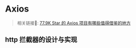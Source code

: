 <!--
Created: Tue Oct 20 2020 16:55:26 GMT+0800 (China Standard Time)
Modified: Tue Oct 20 2020 16:55:26 GMT+0800 (China Standard Time)
-->
<!-- Tag: js -->

# Axios

> 相关链接🔗: [77.9K Star 的 Axios 项目有哪些值得借鉴的地方](https://juejin.im/post/6885471967714115597)

## http 拦截器的设计与实现